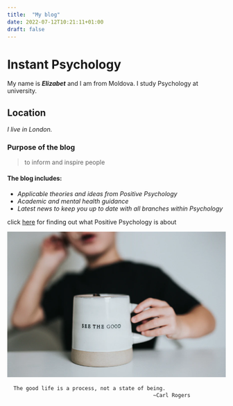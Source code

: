 ```yaml
---
title:  "My blog" 
date: 2022-07-12T10:21:11+01:00
draft: false
---
```


# Instant Psychology

My name is **_Elizabet_** and I am from Moldova.
I study Psychology at university.

## Location

_I live in London._

### Purpose of the blog
> to inform and inspire people


#### The blog includes:

 * _Applicable theories and ideas from Positive Psychology_
 * _Academic and mental health guidance_ 
 * _Latest news to keep you up to date with all branches within Psychology_


 click [here](https://www.verywellmind.com/what-is-positive-psychology-2794902) for finding out what Positive Psychology is about

 ![good](good.jpg)

```
  The good life is a process, not a state of being.
                                               ~Carl Rogers

```




